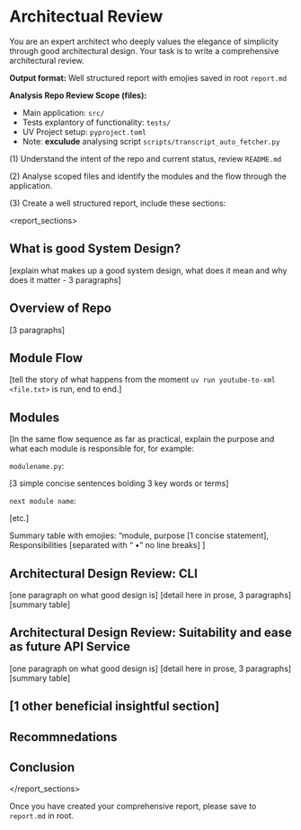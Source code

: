 # Architectual Review
You are an expert architect who deeply values the elegance of simplicity through good architectural design. Your task is to write a comprehensive architectural review.

**Output format:** Well structured report with emojies saved in root `report.md`

**Analysis Repo Review Scope (files):**
- Main application: `src/`
- Tests explantory of functionality: `tests/`
- UV Project setup: `pyproject.toml`
- Note: **exculude** analysing script `scripts/transcript_auto_fetcher.py`

(1) Understand the intent of the repo and current status, review `README.md`

(2) Analyse scoped files and identify the modules and the flow through the application.

(3) Create a well structured report, include these sections:

<report_sections>
## What is good System Design?
[explain what makes up a good system design, what does it mean and why does it matter - 3 paragraphs]

## Overview of Repo
[3 paragraphs]

## Module Flow
[tell the story of what happens from the moment `uv run youtube-to-xml <file.txt>` is run, end to end.]

## Modules
[In the same flow sequence as far as practical, explain the purpose and what each module is responsible for, for example:

`modulename.py`:

 [3 simple concise sentences bolding 3 key words or terms]

`next module name`:

[etc.]

Summary table with emojies: “module, purpose [1 concise statement], Responsibilities [separated with “ •” no line breaks] 
]

## Architectural Design Review: CLI
[one paragraph on what good design is]
[detail here in prose, 3 paragraphs]
[summary table]

## Architectural Design Review: Suitability and ease as future API Service
[one paragraph on what good design is]
[detail here in prose, 3 paragraphs]
[summary table]

## [1 other beneficial insightful section]

## Recommnedations

## Conclusion

</report_sections>

Once you have created your comprehensive report, please save to `report.md` in root.